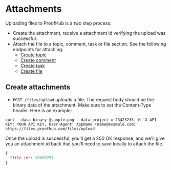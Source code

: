 Attachments
====================

Uploading files to ProofHub is a two step process:

* Create the attachment, receive a attachment id verifying the upload was successful.
* Attach the file to a topic, comment, task or file section. See the following endpoints for attaching:
	* [Create topic](https://github.com/ProofHub/api_v3/blob/master/sections/topics.md#create-topic)
	* [Create comment](https://github.com/ProofHub/api_v3/blob/master/sections/comments.md#create-comment)
	* [Create task](https://github.com/ProofHub/api_v3/blob/master/sections/tasks.md#create-task)
	* [Create file](https://github.com/ProofHub/api_v3/blob/master/sections/files.md#create-file)


Create attachments
----------------

* `POST /files/upload` uploads a file. The request body should be the binary data of the attachment. Make sure to set the Content-Type header. Here is an example:

```shell
curl --data-binary @sample.png --data project = 23423233 -H 'X-API-KEY: YOUR API KEY, User-Agent: AppName (name@example.com)' https://files.proofhub.com/files/upload
```

Once the upload is successful, you'll get a 200 OK response, and we'll give you an attachment id back that you'll need to save locally to attach the file.

```json
{
  "file_id": 10890757
}
```
